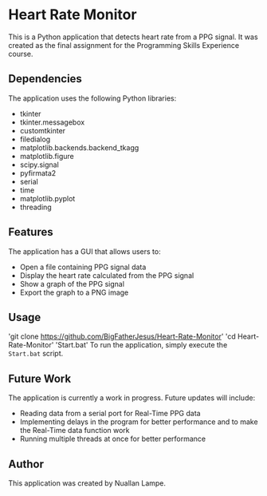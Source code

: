 # Heart Rate Monitor

This is a Python application that detects heart rate from a PPG signal. It was created as the final assignment for the Programming Skills Experience course.

## Dependencies

The application uses the following Python libraries:

- tkinter
- tkinter.messagebox
- customtkinter
- filedialog
- matplotlib.backends.backend_tkagg
- matplotlib.figure
- scipy.signal
- pyfirmata2
- serial
- time
- matplotlib.pyplot
- threading

## Features

The application has a GUI that allows users to:

- Open a file containing PPG signal data
- Display the heart rate calculated from the PPG signal
- Show a graph of the PPG signal
- Export the graph to a PNG image

## Usage
'git clone https://github.com/BigFatherJesus/Heart-Rate-Monitor'
'cd Heart-Rate-Monitor'
'Start.bat'
To run the application, simply execute the `Start.bat` script.

## Future Work

The application is currently a work in progress. Future updates will include:

- Reading data from a serial port for Real-Time PPG data
- Implementing delays in the program for better performance and to make the Real-Time data function work
- Running multiple threads at once for better performance

## Author

This application was created by Nuallan Lampe.
